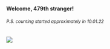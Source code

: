 #### Welcome, 479th stranger!

###### <sup>P.S. counting started approximately in 10.01.22</sup>

<img src="https://kraftwerk28.pp.ua/vcnt.png"></img>
